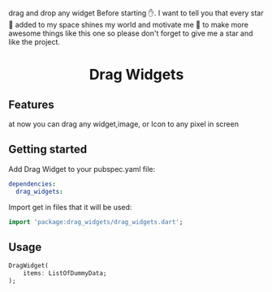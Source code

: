 
drag and drop any widget 
Before starting ✋. I want to tell you that every star 🌟 added to my space shines my world and motivate me 💪 to make more awesome things like this one so please don't forget to give me a star and like the project.

<h1 align="center">Drag Widgets</h1>

## Features

at now you can drag any widget,image, or Icon to any pixel in screen

## Getting started

Add Drag Widget to your pubspec.yaml file:

```yaml
dependencies:
  drag_widgets:
```

Import get in files that it will be used:

```dart
import 'package:drag_widgets/drag_widgets.dart';
```

## Usage

```dart
DragWidget(
    items: ListOfDummyData;
);
```
